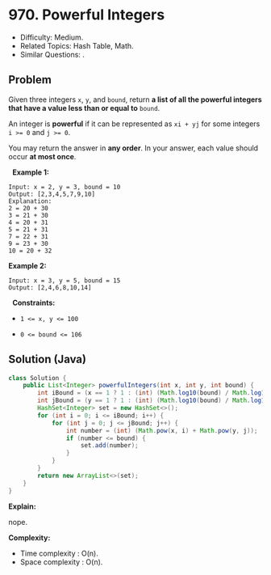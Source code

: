 # 970. Powerful Integers

- Difficulty: Medium.
- Related Topics: Hash Table, Math.
- Similar Questions: .

## Problem

Given three integers ```x```, ```y```, and ```bound```, return **a list of all the **powerful integers** that have a value less than or equal to** ```bound```.

An integer is **powerful** if it can be represented as ```xi + yj``` for some integers ```i >= 0``` and ```j >= 0```.

You may return the answer in **any order**. In your answer, each value should occur **at most once**.

 
**Example 1:**

```
Input: x = 2, y = 3, bound = 10
Output: [2,3,4,5,7,9,10]
Explanation:
2 = 20 + 30
3 = 21 + 30
4 = 20 + 31
5 = 21 + 31
7 = 22 + 31
9 = 23 + 30
10 = 20 + 32
```

**Example 2:**

```
Input: x = 3, y = 5, bound = 15
Output: [2,4,6,8,10,14]
```

 
**Constraints:**


	
- ```1 <= x, y <= 100```
	
- ```0 <= bound <= 106```



## Solution (Java)

```java
class Solution {
    public List<Integer> powerfulIntegers(int x, int y, int bound) {
        int iBound = (x == 1 ? 1 : (int) (Math.log10(bound) / Math.log10(x)));
        int jBound = (y == 1 ? 1 : (int) (Math.log10(bound) / Math.log10(y)));
        HashSet<Integer> set = new HashSet<>();
        for (int i = 0; i <= iBound; i++) {
            for (int j = 0; j <= jBound; j++) {
                int number = (int) (Math.pow(x, i) + Math.pow(y, j));
                if (number <= bound) {
                    set.add(number);
                }
            }
        }
        return new ArrayList<>(set);
    }
}
```

**Explain:**

nope.

**Complexity:**

* Time complexity : O(n).
* Space complexity : O(n).
